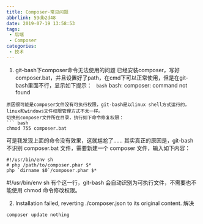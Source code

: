 ```yaml
---
title: Composer-常见问题
abbrlink: 59db2d48
date: 2019-07-19 13:58:53
tags:
 - 后端
 - Composer
categories:
 - 技术
---
```

1. git-bash下composer命令无法使用的问题
已经安装composer，写好composer.bat，并且设置好了path，在cmd下可以正常使用，但是在git-bash里面不行，显示如下提示：
``` bash```
bash: composer: command not found
```
原因很可能是composer文件没有可执行权限，git-bash是以linux shell方式运行的，linux和windows文件权限管理方式不太一样。
切换到composer文件所在目录，执行如下命令修复权限：
``` bash
chmod 755 composer.bat
```
可是我发现上面的命令没有效果，这就尴尬了……
其实真正的原因是，git-bash 不识别 composer.bat 文件，需要新建一个 composer 文件，输入如下内容：
```angular2html
#!/usr/bin/env sh
# php /path/to/composer.phar $*
php `dirname $0`/composer.phar $*
```
#!/usr/bin/env sh 有个这一行，git-bash 会自动识别为可执行文件，不需要也不能使用 chmod 命令修改权限。

2. Installation failed, reverting ./composer.json to its original content.
解决
``` bash
composer update nothing
```
